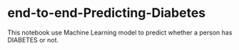 # end-to-end-Predicting-Diabetes
This notebook use Machine Learning model to predict whether a person has DIABETES or not.
